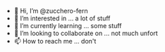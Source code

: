 - 👋 Hi, I’m @zucchero-fern
- 👀 I’m interested in ... a lot of stuff
- 🌱 I’m currently learning ... some stuff
- 💞️ I’m looking to collaborate on ... not much unfort
- 📫 How to reach me ... don't

<!---
zucchero-fern/zucchero-fern is a ✨ special ✨ repository because its `README.md` (this file) appears on your GitHub profile.
You can click the Preview link to take a look at your changes.
--->
